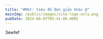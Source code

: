 ```yaml
---
title: "#Một: tiêu đề đơn giản khác @"
mainImg: /public/images/site-logo-only.png
pubDate: 2024-08-07T05:41:00.000Z
---
```

3ewfef
